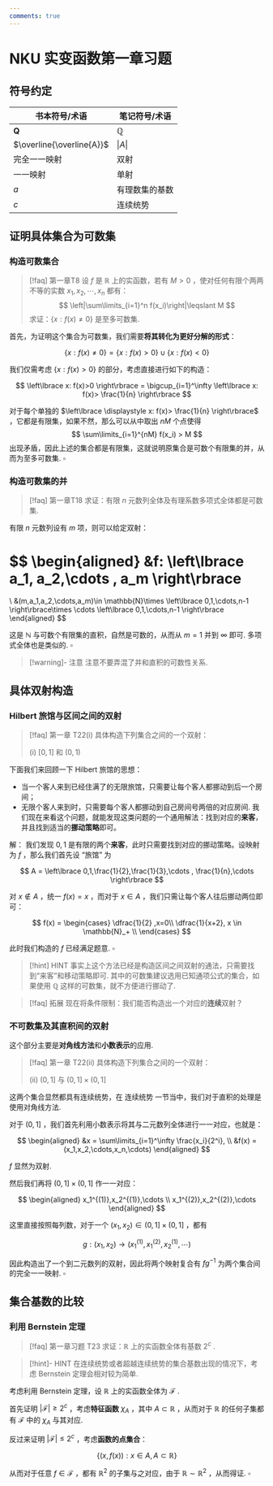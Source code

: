 ```yaml
---
comments: true
---
```

# NKU 实变函数第一章习题
## 符号约定

| 书本符号/术语         | 笔记符号/术语              |
| --------------- | -------------------- |
| $\mathbf{Q}$    | $\mathbb{Q}$         |
| $\overline{\overline{A}}$ | $\| A\|$ |
| 完全一一映射          | 双射                   |
| 一一映射            | 单射                   |
| $a$             | 有理数集的基数              |
| $c$             | 连续统势                 |

## 证明具体集合为可数集
### 构造可数集合
>[!faq] 第一章T8
> 设 $f$ 是 $\mathbb{R}$ 上的实函数，若有 $M>0$ ，使对任何有限个两两不等的实数 $x_1,x_2,\cdots,x_n$ 都有：
> $$ \left|\sum\limits_{i=1}^n f(x_i)\right|\leqslant M $$
> 求证：$\left\lbrace x: f(x)\neq 0 \right\rbrace$ 是至多可数集.

首先，为证明这个集合为可数集，我们需要**将其转化为更好分解的形式**：

$$
\left\lbrace x: f(x)\neq 0 \right\rbrace = \left\lbrace x: f(x)>0 \right\rbrace \cup \left\lbrace x: f(x)<0 \right\rbrace
$$

我们仅需考虑 $\left\lbrace x: f(x)>0 \right\rbrace$ 的部分，考虑直接进行如下的构造：

$$
\left\lbrace x: f(x)>0 \right\rbrace  = \bigcup_{i=1}^\infty \left\lbrace x: f(x)> \frac{1}{n} \right\rbrace
$$

对于每个单独的 $\left\lbrace \displaystyle x: f(x)> \frac{1}{n} \right\rbrace$ ，它都是有限集，如果不然，那么可以从中取出 $nM$ 个点使得
$$
\sum\limits_{i=1}^{nM} f(x_i) > M
$$
出现矛盾，因此上述的集合都是有限集，这就说明原集合是可数个有限集的并，从而为至多可数集. $\square$

### 构造可数集的并
>[!faq] 第一章T18
>求证：有限 $n$ 元数列全体及有理系数多项式全体都是可数集.

有限 $n$ 元数列设有 $m$ 项，则可以给定双射：

$$
\begin{aligned}
&f: \left\lbrace a_1, a_2,\cdots , a_m \right\rbrace
= 
\\
&(m,a_1,a_2,\cdots,a_m)\in \mathbb{N}\times \left\lbrace 0,1,\cdots,n-1 \right\rbrace\times \cdots \left\lbrace 0,1,\cdots,n-1 \right\rbrace
\end{aligned}
$$

这是 $\mathbb{N}$ 与可数个有限集的直积，自然是可数的，从而从 $m=1$ 并到 $\infty$ 即可. 多项式全体也是类似的. $\square$

>[!warning]- 注意
>注意不要弄混了并和直积的可数性关系.

## 具体双射构造
### Hilbert 旅馆与区间之间的双射
>[!faq] 第一章 T22(i)
>具体构造下列集合之间的一个双射：
>
>(i) $[0,1]$ 和 $(0,1)$

下面我们来回顾一下 Hilbert 旅馆的思想：

- 当一个客人来到已经住满了的无限旅馆，只需要让每个客人都挪动到后一个房间；
- 无限个客人来到时，只需要每个客人都挪动到自己房间号两倍的对应房间.
我们现在来看这个问题，就能发现这类问题的一个通用解法：找到对应的**来客**，并且找到适当的**挪动策略**即可。

解：
我们发现 $0,1$ 是有限的两个**来客**，此时只需要找到对应的挪动策略。设映射为 $f$ ，那么我们首先设 “旅馆” 为

$$
A = \left\lbrace 0,1,\frac{1}{2},\frac{1}{3},\cdots , \frac{1}{n},\cdots \right\rbrace
$$

对 $x\not\in A$ ，统一 $f(x) = x$ ，而对于 $x\in A$ ，我们只需让每个客人往后挪动两位即可：

$$
f(x) = 
\begin{cases} \dfrac{1}{2} ,x=0\\
\dfrac{1}{x+2}, x \in \mathbb{N}_+ \\
\end{cases}
$$

此时我们构造的 $f$ 已经满足题意. $\square$

>[!hint] HINT
>事实上这个方法已经是构造区间之间双射的通法，只需要找到“来客”和移动策略即可. 其中的可数集建议选用已知通项公式的集合，如果使用 $\mathbb{Q}$ 这样的可数集，就不方便进行挪动了.

>[!faq] 拓展
> 现在将条件限制：我们能否构造出一个对应的**连续**双射？

### 不可数集及其直积间的双射
这个部分主要是**对角线方法**和**小数表示**的应用.

>[!faq] 第一章 T22(ii)
>具体构造下列集合之间的一个双射：
>
>(ii) $(0,1]$ 与 $(0,1]\times (0,1]$

这两个集合显然都具有连续统势，在 连续统势 一节当中，我们对于直积的处理是使用对角线方法.

对于 $(0,1]$ ，我们首先利用小数表示将其与二元数列全体进行一一对应，也就是：

$$
\begin{aligned}
&x = \sum\limits_{i=1}^\infty \frac{x_i}{2^i}, \\
&f(x) = (x_1,x_2,\cdots,x_n,\cdots)
\end{aligned}
$$

$f$ 显然为双射.

然后我们再将 $(0,1]\times (0,1]$ 作一一对应：

$$
\begin{aligned}
x_1^{(1)},x_2^{(1)},\cdots \\
x_1^{(2)},x_2^{(2)},\cdots
\end{aligned}
$$

这里直接按照每列数，对于一个 $(x_1,x_2)\in (0,1]\times (0,1]$ ，都有

$$
 g: (x_1,x_2) \to (x_1^{(1)},x_1^{(2)},x_2^{(1)},\cdots)
$$

因此构造出了一个到二元数列的双射，因此将两个映射复合有 $fg^{-1}$ 为两个集合间的完全一一映射. $\square$

## 集合基数的比较
### 利用 Bernstein 定理
>[!faq] 第一章习题 T23
>求证：$\mathbb{R}$ 上的实函数全体有基数 $2^c$ .

>[!hint]- HINT
>在连续统势或者超越连续统势的集合基数出现的情况下，考虑 Bernstein 定理会相对较为简单.

考虑利用 Bernstein 定理，设 $\mathbb{R}$ 上的实函数全体为 $\mathcal{F}$ .

首先证明 $|\mathcal{F}|\geqslant 2^c$ ，考虑**特征函数** $\chi_A$ ，其中 $A\subset \mathbb{R}$ ，从而对于 $\mathbb{R}$ 的任何子集都有 $\mathcal{F}$ 中的 $\chi_A$ 与其对应.

反过来证明 $|\mathcal{F}| \leqslant 2^c$ ，考虑**函数的点集合**：

$$
\left\lbrace (x,f(x)): x\in A, A\subset \mathbb{R} \right\rbrace
$$

从而对于任意 $f\in \mathcal{F}$ ，都有 $\mathbb{R}^2$ 的子集与之对应，由于 $\mathbb{R}\sim \mathbb{R}^2$ ，从而得证. $\square$

